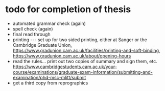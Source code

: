 # todo for completion of thesis

- automated grammar check (again)
- spell check (again)
- final read through
- printing --- set up for two sided printing, either at Sanger or the Cambridge Graduate Union, https://www.gradunion.cam.ac.uk/facilities/printing-and-soft-binding, https://www.gradunion.cam.ac.uk/about/opening-hours
- read the rules... print out two copies of summary and sign them, etc. https://www.cambridgestudents.cam.ac.uk/your-course/examinations/graduate-exam-information/submitting-and-examination/phd-msc-mlitt/submit
- get a third copy from reprographics
